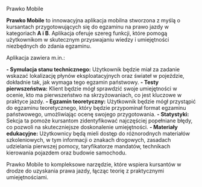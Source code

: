 Prawko Mobile

**Prawko Mobile** to innowacyjna aplikacja mobilna stworzona z myślą o kursantach przygotowujących się do egzaminu na prawo jazdy w kategoriach **A i B**. Aplikacja oferuje szereg funkcji, które pomogą użytkownikom w skutecznym przyswajaniu wiedzy i umiejętności niezbędnych do zdania egzaminu.

Aplikacja zawiera m.in.:

**- Symulacja stanu technicznego:** Użytkownik będzie miał za zadanie wskazać lokalizację płynów eksploatacyjnych oraz świateł w pojeździe, dokładnie tak, jak wymaga tego egzamin państwowy. 
**- Testy pierwszeństwa:** Klient będzie mógł sprawdzić swoje umiejętności w ocenie, kto ma pierwszeństwo na skrzyżowaniach, co jest kluczowe w praktyce jazdy.
**- Egzamin teoretyczny:** Użytkownik będzie mógł przystąpić do egzaminu teoretycznego, który będzie przypominał format egzaminu państwowego, umożliwiając ocenę swojego przygotowania.
**- Statystyki:** Sekcja ta pomoże kursantom zidentyfikować najczęściej popełniane błędy, co pozwoli na skuteczniejsze doskonalenie umiejętności.
**- Materiały edukacyjne:** Użytkownicy będą mieli dostęp do różnorodnych materiałów szkoleniowych, w tym informacji o znakach drogowych, zasadach udzielania pierwszej pomocy, taryfikatorze mandatów, technikach kierowania pojazdem oraz budowie samochodu.

Prawko Mobile to kompleksowe narzędzie, które wspiera kursantów w drodze do uzyskania prawa jazdy, łącząc teorię z praktycznymi umiejętnościami.

